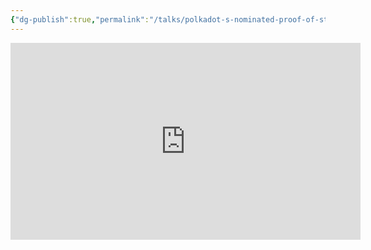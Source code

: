 ```yaml
---
{"dg-publish":true,"permalink":"/talks/polkadot-s-nominated-proof-of-stake-past-present-and-the-future-parity-and-friends/","created":"2022-09-11T12:48:09.823+01:00","updated":"2023-08-28T14:03:35.281+01:00"}
---
```




<iframe width="560" height="315" src="https://www.youtube.com/embed/OZpQ2FouDOU" title="YouTube video player"
	frameborder="0" allow="accelerometer; autoplay; clipboard-write; encrypted-media; gyroscope; picture-in-picture"
	allowfullscreen></iframe>
